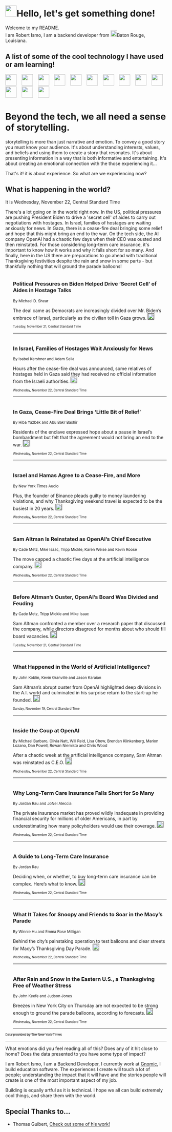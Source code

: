 <h1><img src="https://emojis.slackmojis.com/emojis/images/1643514375/3493/hot-coffee.gif?1643514375" width="35"/>Hello, let's get something done!</h1>

<p>Welcome to my README.<br/>
I am Robert Ismo, I am a backend developer from <img src="https://emojis.slackmojis.com/emojis/images/1638395689/50435/moulin_rouge.png?1638395689" width="20"/>Baton Rouge, Louisiana.</p>
<h2>A list of some of the cool technology I have used or am learning!</h2>
<p>
<img src="https://emojis.slackmojis.com/emojis/images/1643516091/21142/meow_bongotap.gif?1643516091" width="35" alt="">
<img src="https://img.shields.io/badge/Favorite%20Frontend%20Framework-SvelteKit-f83903" alt="">
<img src="https://img.shields.io/badge/Second%20Favorite-Vue-40b581" alt="">
<img src="https://img.shields.io/badge/Most%20Used%20Runtime-Nodejs-78b061" alt="">
<img src="https://emojis.slackmojis.com/emojis/images/1643517416/34482/fire.gif?1643517416" width="35" alt="">
<img src="https://img.shields.io/badge/Javascript%20But%20Better-Typescript-0078ca" alt="">
<img src="https://img.shields.io/badge/Favorite%20Language-Elixir-3e244d" alt="">
<img src="https://img.shields.io/badge/Containerize%20Everything-Docker-6ac9ef" alt="">
<img src="https://emojis.slackmojis.com/emojis/images/1643514596/5999/meow_party.gif?1643514596" width="35" alt="">
<img src="https://img.shields.io/badge/API%20Love%20Language-Graphql-de32a5" alt="">
<img src="https://img.shields.io/badge/Our%20Favorite%20Version%20Controller-Git-e94f33" alt="">
<img src="https://img.shields.io/badge/Favorite%20Database-Redis-d42d1d" alt="">
<img src="https://emojis.slackmojis.com/emojis/images/1643514559/5584/deployparrot.gif?1643514559" width="35" alt="">
<img src="https://img.shields.io/badge/Container%20Interstate-RabbitMQ-f66200" alt="">
<img src="https://img.shields.io/badge/Gotta%20Learn-Kubernetes-316adf" alt="">
<img src="https://img.shields.io/badge/Really%20Mature%20Now-WASM-654fef" alt="">
<img src="https://emojis.slackmojis.com/emojis/images/1666642497/61942/dance_vibe.gif?1666642497" width="35" alt="">
<img src="https://img.shields.io/badge/For%20My%20M1-ARM64-657d96" alt="">
<img src="https://img.shields.io/badge/Loving%20This%20So%20Much-TailwindCSS-17bcb5" alt="">
<img src="https://img.shields.io/badge/Cool%20Build%20Tool-Vite-f9cb24" alt="">
<img src="https://emojis.slackmojis.com/emojis/images/1669231376/62819/working-on-it.gif?1669231376" width="35" alt="">
<img src="https://img.shields.io/badge/Fun%20and%20Easy%20Database-MongoDB-5f8c49" alt="">
<img src="https://img.shields.io/badge/JS%20Life%20Support-NPM-c73737" alt="">
<img src="https://img.shields.io/badge/I%20Liked%20It-DynamoDB-0073b9" alt="">
<img src="https://emojis.slackmojis.com/emojis/images/1643514045/46/question.gif?1643514045" width="35" alt="">
<img src="https://img.shields.io/badge/cool-React-60d6f9" alt="">
<img src="https://img.shields.io/badge/Future%20Big%20Project-Lambda-f37e00" alt="">
<img src="https://img.shields.io/badge/NPM%20But%20Better-PNPM-f1aa07" alt="">
<img src="https://emojis.slackmojis.com/emojis/images/1643514943/9662/fbwow.gif?1643514943" width="35" alt="">
<img src="https://img.shields.io/badge/First%20Language-C-662079" alt="">
<img src="https://img.shields.io/badge/Where%20I%20Deploy%20Frontend-Vercel-000000" alt="">
<img src="https://img.shields.io/badge/Who%20Does%20not%20Want%20an%20App-Swift-f9492a" alt="">
<img src="https://emojis.slackmojis.com/emojis/images/1643514058/151/javascript.png?1643514058" width="35" alt="">
<img src="https://img.shields.io/badge/cool-Python-fbd542" alt="">
<img src="https://img.shields.io/badge/Favorite%20Something-Stripe-656cdc" alt="">
<img src="https://img.shields.io/badge/Of%20Course-HTML5-ed6327" alt="">
<img src="https://emojis.slackmojis.com/emojis/images/1660415405/60731/bomb.gif?1660415405" width="35" alt="">
<img src="https://img.shields.io/badge/hate-CSS-2964ec" alt="">
<img src="https://img.shields.io/badge/Learning-CircleCI-141215" alt="">
<img src="https://img.shields.io/badge/Learning-Rust-fbbb3b" alt="">
<img src="https://emojis.slackmojis.com/emojis/images/1660415397/60712/writing-hand.gif?1660415397" width="35" alt="">
<img src="https://img.shields.io/badge/Dev%20Browser%20of%20Choice-Firefox-cc4e26" alt="">
<img src="https://img.shields.io/badge/Recoverying%20From%20Windows-UNIX-1781e3" alt="">
<img src="https://img.shields.io/badge/LOVE-LogSeq-90c1c2" alt="">
<img src="https://emojis.slackmojis.com/emojis/images/1643514066/223/kirby.gif?1643514066" width="35" alt="">
<img src="https://img.shields.io/badge/Daily%20Driver-MacOS-e6e6e8" alt="">
<img src="https://img.shields.io/badge/Git%20Server-Github-000000" alt="">
<img src="https://img.shields.io/badge/enjoyable-EC2-f17428" alt="">
<img src="https://emojis.slackmojis.com/emojis/images/1643514239/2069/excited.gif?1643514239" width="35" alt="">
</p>
<h1>Beyond the tech, we all need a sense of storytelling.</h1>
<p>storytelling is more than just narrative and emotion. To convey a good story you must know your audience. It's about understanding interests, values, and beliefs and using them to create a story that resonates. It's about presenting information in a way that is both informative and entertaining. It's about creating an emotional connection with the those experiencing it...</p>
<p>That's it! it is about experience. So what are we experiencing now?</p>
<h2>What is happening in the world?</h2>
<p>It is Wednesday, November 22, Central Standard Time</p>
<p>
There&#39;s a lot going on in the world right now. In the US, political pressures are pushing President Biden to drive a &#39;secret cell&#39; of aides to carry out negotiations with hostages. In Israel, families of hostages are waiting anxiously for news. In Gaza, there is a cease-fire deal bringing some relief and hope that this might bring an end to the war. On the tech side, the AI company OpenAI had a chaotic few days when their CEO was ousted and then reinstated. For those considering long-term care insurance, it&#39;s important to know how it works and why it falls short for so many. And finally, here in the US there are preparations to go ahead with traditional Thanksgiving festivities despite the rain and snow in some parts - but thankfully nothing that will ground the parade balloons!</p>
<ol>
<img src="https://img.shields.io/badge/-us-blue" alt="">
<h3>Political Pressures on Biden Helped Drive ‘Secret Cell’ of Aides in Hostage Talks</h3>
<sub>By Michael D. Shear</sub>
<p>The deal came as Democrats are increasingly divided over Mr. Biden’s embrace of Israel, particularly as the civilian toll in Gaza grows.  <a href=""><img src="https://developer.nytimes.com/files/poweredby_nytimes_30b.png?v=1583354208352" height="20"></a></p>
<sub><sub>Tuesday, November 21, Central Standard Time</sub></sub>
<hr/>
<img src="https://img.shields.io/badge/-world-blue" alt="">
<h3>In Israel, Families of Hostages Wait Anxiously for News</h3>
<sub>By Isabel Kershner and Adam Sella</sub>
<p>Hours after the cease-fire deal was announced, some relatives of hostages held in Gaza said they had received no official information from the Israeli authorities.  <a href=""><img src="https://developer.nytimes.com/files/poweredby_nytimes_30b.png?v=1583354208352" height="20"></a></p>
<sub><sub>Wednesday, November 22, Central Standard Time</sub></sub>
<hr/>
<img src="https://img.shields.io/badge/-world-blue" alt="">
<h3>In Gaza, Cease-Fire Deal Brings ‘Little Bit of Relief’</h3>
<sub>By Hiba Yazbek and Abu Bakr Bashir</sub>
<p>Residents of the enclave expressed hope about a pause in Israel’s bombardment but felt that the agreement would not bring an end to the war.  <a href=""><img src="https://developer.nytimes.com/files/poweredby_nytimes_30b.png?v=1583354208352" height="20"></a></p>
<sub><sub>Wednesday, November 22, Central Standard Time</sub></sub>
<hr/>
<img src="https://img.shields.io/badge/-podcasts-blue" alt="">
<h3>Israel and Hamas Agree to a Cease-Fire, and More</h3>
<sub>By New York Times Audio</sub>
<p>Plus, the founder of Binance pleads guilty to money laundering violations, and why Thanksgiving weekend travel is expected to be the busiest in 20 years.  <a href=""><img src="https://developer.nytimes.com/files/poweredby_nytimes_30b.png?v=1583354208352" height="20"></a></p>
<sub><sub>Wednesday, November 22, Central Standard Time</sub></sub>
<hr/>
<img src="https://img.shields.io/badge/-technology-blue" alt="">
<h3>Sam Altman Is Reinstated as OpenAI’s Chief Executive</h3>
<sub>By Cade Metz, Mike Isaac, Tripp Mickle, Karen Weise and Kevin Roose</sub>
<p>The move capped a chaotic five days at the artificial intelligence company.  <a href=""><img src="https://developer.nytimes.com/files/poweredby_nytimes_30b.png?v=1583354208352" height="20"></a></p>
<sub><sub>Wednesday, November 22, Central Standard Time</sub></sub>
<hr/>
<img src="https://img.shields.io/badge/-technology-blue" alt="">
<h3>Before Altman’s Ouster, OpenAI’s Board Was Divided and Feuding</h3>
<sub>By Cade Metz, Tripp Mickle and Mike Isaac</sub>
<p>Sam Altman confronted a member over a research paper that discussed the company, while directors disagreed for months about who should fill board vacancies.  <a href=""><img src="https://developer.nytimes.com/files/poweredby_nytimes_30b.png?v=1583354208352" height="20"></a></p>
<sub><sub>Tuesday, November 21, Central Standard Time</sub></sub>
<hr/>
<img src="https://img.shields.io/badge/-business-blue" alt="">
<h3>What Happened in the World of Artificial Intelligence?</h3>
<sub>By John Koblin, Kevin Granville and Jason Karaian</sub>
<p>Sam Altman’s abrupt ouster from OpenAI highlighted deep divisions in the A.I. world and culminated in his surprise return to the start-up he founded.  <a href=""><img src="https://developer.nytimes.com/files/poweredby_nytimes_30b.png?v=1583354208352" height="20"></a></p>
<sub><sub>Sunday, November 19, Central Standard Time</sub></sub>
<hr/>
<img src="https://img.shields.io/badge/-podcasts-blue" alt="">
<h3>Inside the Coup at OpenAI</h3>
<sub>By Michael Barbaro, Olivia Natt, Will Reid, Lisa Chow, Brendan Klinkenberg, Marion Lozano, Dan Powell, Rowan Niemisto and Chris Wood</sub>
<p>After a chaotic week at the artificial intelligence company, Sam Altman was reinstated as C.E.O.  <a href=""><img src="https://developer.nytimes.com/files/poweredby_nytimes_30b.png?v=1583354208352" height="20"></a></p>
<sub><sub>Wednesday, November 22, Central Standard Time</sub></sub>
<hr/>
<img src="https://img.shields.io/badge/-health-blue" alt="">
<h3>Why Long-Term Care Insurance Falls Short for So Many</h3>
<sub>By Jordan Rau and JoNel Aleccia</sub>
<p>The private insurance market has proved wildly inadequate in providing financial security for millions of older Americans, in part by underestimating how many policyholders would use their coverage.  <a href=""><img src="https://developer.nytimes.com/files/poweredby_nytimes_30b.png?v=1583354208352" height="20"></a></p>
<sub><sub>Wednesday, November 22, Central Standard Time</sub></sub>
<hr/>
<img src="https://img.shields.io/badge/-health-blue" alt="">
<h3>A Guide to Long-Term Care Insurance</h3>
<sub>By Jordan Rau</sub>
<p>Deciding when, or whether, to buy long-term care insurance can be complex. Here’s what to know.  <a href=""><img src="https://developer.nytimes.com/files/poweredby_nytimes_30b.png?v=1583354208352" height="20"></a></p>
<sub><sub>Wednesday, November 22, Central Standard Time</sub></sub>
<hr/>
<img src="https://img.shields.io/badge/-nyregion-blue" alt="">
<h3>What It Takes for Snoopy and Friends to Soar in the Macy’s Parade</h3>
<sub>By Winnie Hu and Emma Rose Milligan</sub>
<p>Behind the city’s painstaking operation to test balloons and clear streets for Macy’s Thanksgiving Day Parade.  <a href=""><img src="https://developer.nytimes.com/files/poweredby_nytimes_30b.png?v=1583354208352" height="20"></a></p>
<sub><sub>Wednesday, November 22, Central Standard Time</sub></sub>
<hr/>
<img src="https://img.shields.io/badge/-us-blue" alt="">
<h3>After Rain and Snow in the Eastern U.S., a Thanksgiving Free of Weather Stress</h3>
<sub>By John Keefe and Judson Jones</sub>
<p>Breezes in New York City on Thursday are not expected to be strong enough to ground the parade balloons, according to forecasts.  <a href=""><img src="https://developer.nytimes.com/files/poweredby_nytimes_30b.png?v=1583354208352" height="20"></a></p>
<sub><sub>Wednesday, November 22, Central Standard Time</sub></sub>
<hr/>
</ol>
<a href="https://developer.nytimes.com"><sub><sub>Data provided by The New York Times</sub></sub></a>
<hr/>
<p>What emotions did you feel reading all of this? Does any of it hit close to home? Does the data presented to you have some type of impact?</p>
<p>I am Robert Ismo, I am a Backend Developer, I currently work at <a href="https://gnomic.education/">Gnomic</a>, I build education software. The experiences I create will touch a lot of people; understanding the impact that it will have and the stories people will create is one of the most important aspect of my job.</p>
<p>Building is equally artful as it is technical. I hope we all can build extremely cool things, and share them with the world.</p>
<h2>Special Thanks to...</h2>
<ul>
<li>Thomas Guibert, <a href="https://github.com/thmsgbrt/thmsgbrt">Check out some of his work!</a></li>
</ul>